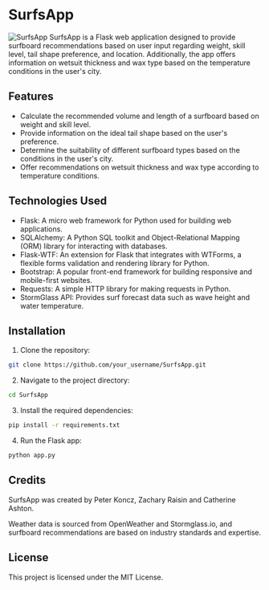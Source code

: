 # SurfsApp
![SurfsApp](templates/wallpaper.jpeg)
SurfsApp is a Flask web application designed to provide surfboard recommendations based on user input regarding weight, skill level, tail shape preference, and location. Additionally, the app offers information on wetsuit thickness and wax type based on the temperature conditions in the user's city.

## Features

- Calculate the recommended volume and length of a surfboard based on weight and skill level.
- Provide information on the ideal tail shape based on the user's preference.
- Determine the suitability of different surfboard types based on the conditions in the user's city.
- Offer recommendations on wetsuit thickness and wax type according to temperature conditions.

## Technologies Used

- Flask: A micro web framework for Python used for building web applications.
- SQLAlchemy: A Python SQL toolkit and Object-Relational Mapping (ORM) library for interacting with databases.
- Flask-WTF: An extension for Flask that integrates with WTForms, a flexible forms validation and rendering library for Python.
- Bootstrap: A popular front-end framework for building responsive and mobile-first websites.
- Requests: A simple HTTP library for making requests in Python.
- StormGlass API: Provides surf forecast data such as wave height and water temperature.

## Installation

1. Clone the repository:
```bash
git clone https://github.com/your_username/SurfsApp.git
```

2. Navigate to the project directory:
```bash
cd SurfsApp
```

3. Install the required dependencies:
```bash
pip install -r requirements.txt
```

4. Run the Flask app:
```bash
python app.py
```

## Credits
SurfsApp was created by Peter Koncz, Zachary Raisin and Catherine Ashton.

Weather data is sourced from OpenWeather and Stormglass.io, and surfboard recommendations are based on industry standards and expertise.

## License
This project is licensed under the MIT License.

